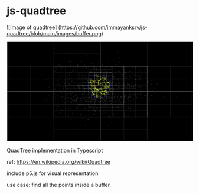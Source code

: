 # js-quadtree
![Image of quadtree]
(https://github.com/immayanksrv/js-quadtree/blob/main/images/buffer.png)

![alt text](https://github.com/immayanksrv/js-quadtree/blob/main/images/buffer.png)

QuadTree implementation in Typescript

ref: https://en.wikipedia.org/wiki/Quadtree

include p5.js for visual representation 

use case: find all the points inside a buffer.


